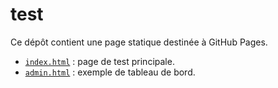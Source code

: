 # test

Ce dépôt contient une page statique destinée à GitHub Pages.

- [`index.html`](index.html) : page de test principale.
- [`admin.html`](admin.html) : exemple de tableau de bord.
